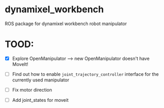 # dynamixel_workbench 


ROS package for dynamixel workbench robot manipulator 


# TOOD: 

- [x] Explore OpenManipulator --> new OpenManipulator doesn't have MoveIt!
- [ ] Find out how to enable `joint_trajectory_controller` interface for the currently used manipulator
- [ ] Fix motor direction
- [ ] Add joint_states for moveit

